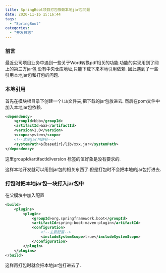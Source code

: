 ```yaml
---
title: SpringBoot项目打包依赖本地jar包问题
date: 2020-11-16 15:16:44
tags:
  - "SpringBoot"
categories:
  - "开发日志"
---
```


### 前言
最近公司项目业务中遇到一些关于Word转换pdf相关的功能.功能的实现用到了网上的第三方jar包,没有中央仓库地址,只能下载下来本地引用依赖. 因此遇到了一些引用本地jar包和打包的问题.

<!--more-->

### 本地引用

首先在模块根目录下创建一个`lib`文件夹,把下载的jar包放进去. 然后在pom文件中加入本地jar包依赖.
```xml
<dependency>
    <groupId>bbb</groupId>
    <artifactId>aaa</artifactId>
    <version>1.0</version>
    <scope>system</scope>
    <!--本地jar包路径-->
    <systemPath>${basedir}/lib/xxx.jar</systemPath>
</dependency>
```

这里groupId/artifactId/version 标签的值好象是没有要求的.

这样本地开发就可以用到jar包的相关东西了.但是打包时不会把本地的jar包打进去.

### 打包时把本地jar包一块打入jar包中

在父模块中加入配置
```xml
<build>
    <plugins>
        <plugin>
            <groupId>org.springframework.boot</groupId>
            <artifactId>spring-boot-maven-plugin</artifactId>
            <configuration>
                <!--主要配置-->
                <includeSystemScope>true</includeSystemScope>
            </configuration>
        </plugin>
    </plugins>
</build>
```


这样再打包时就会把本地jar包打进去了.
